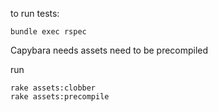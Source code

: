 to run tests:

```
bundle exec rspec
```

Capybara needs assets need to be precompiled

run

```
rake assets:clobber
rake assets:precompile
```
